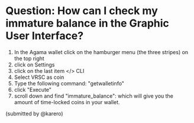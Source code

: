 # Question: How can I check my immature balance in the Graphic User Interface?

1) In the Agama wallet click on the hamburger menu (the three stripes) on the top right
2) click on Settings
3) click on the last item </> CLI
4) Select VRSC as coin
6) Type the following command: "getwalletinfo"
7) click "Execute"
8) scroll down and find "immature_balance":  which will give you the amount of time-locked coins in your wallet.

(submitted by @karero)
